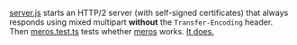 [server.js](/server.js) starts an HTTP/2 server (with self-signed certificates) that always responds using mixed multipart **without** the `Transfer-Encoding` header. Then [meros.test.ts](/meros.test.ts) tests whether [meros](https://github.com/maraisr/meros) works. [It does.](https://github.com/enisdenjo/http2-multipart-mixed/actions/workflows/ci.yml)
